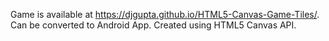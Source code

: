 Game is available at https://djgupta.github.io/HTML5-Canvas-Game-Tiles/.
Can be converted to Android App.
Created using HTML5 Canvas API.
